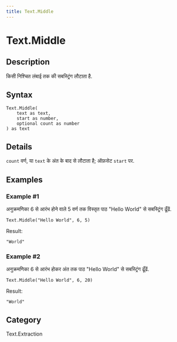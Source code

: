 ```yaml
---
title: Text.Middle
---
```


# Text.Middle


## Description

किसी निश्चित लंबाई तक की सबस्ट्रिंग लौटाता है.


## Syntax

```powerquery
Text.Middle(
    text as text,
    start as number,
    optional count as number
) as text
```


## Details

<code>count</code> वर्ण, या <code>text</code> के अंत के बाद से लौटाता है; ऑफ़सेट <code>start</code> पर.


## Examples

### Example #1 
अनुक्रमणिका 6 से आरंभ होने वाले 5 वर्ण तक विस्तृत पाठ &#34;Hello World&#34; से सबस्ट्रिंग ढूँढें.
```powerquery
Text.Middle("Hello World", 6, 5)
```

Result: 
```powerquery
"World"
```


### Example #2 
अनुक्रमणिका 6 से आरंभ होकर अंत तक पाठ &#34;Hello World&#34; से सबस्ट्रिंग ढूँढें.
```powerquery
Text.Middle("Hello World", 6, 20)
```

Result: 
```powerquery
"World"
```




## Category
Text.Extraction
